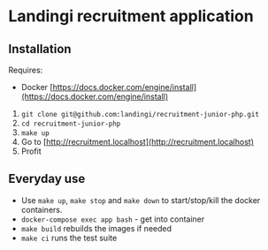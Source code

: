 # Landingi recruitment application

## Installation
Requires:
- Docker [https://docs.docker.com/engine/install](https://docs.docker.com/engine/install)

1. `git clone git@github.com:landingi/recruitment-junior-php.git`
2. `cd recruitment-junior-php`
3. `make up`
4. Go to [http://recruitment.localhost](http://recruitment.localhost)
5. Profit

## Everyday use

- Use `make up`, `make stop` and `make down` to start/stop/kill the docker containers.
- `docker-compose exec app bash` - get into container
- `make build` rebuilds the images if needed
- `make ci` runs the test suite
